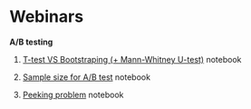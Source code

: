 # Webinars

**A/B testing**

1. [T-test VS Bootstraping (+ Mann-Whitney U-test)](https://www.youtube.com/watch?v=-zps6hm0nX8&list=PLfPALms5LEMS-qThx5BNWGajI06q7XNqA&index=1&t=3858s)
notebook

2. [Sample size for A/B test](https://www.youtube.com/watch?v=2nP_gcut7SU&list=PLfPALms5LEMS-qThx5BNWGajI06q7XNqA&index=3)
notebook

3. [Peeking problem](https://www.youtube.com/watch?v=jnFVmtaeSA0&list=PLfPALms5LEMS-qThx5BNWGajI06q7XNqA&index=2&t=3942s)
notebook
